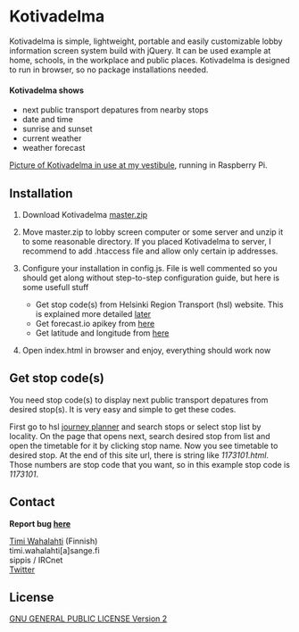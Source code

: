 Kotivadelma
========

Kotivadelma is simple, lightweight, portable and easily customizable lobby information screen system build with jQuery. It can be used example at home, schools, in the workplace and public places. Kotivadelma is designed to run in browser, so no package installations needed.

#### Kotivadelma shows
* next public transport depatures from nearby stops
* date and time
* sunrise and sunset
* current weather
* weather forecast

[Picture of Kotivadelma in use at my vestibule](http://i.imgur.com/Pcdj1B5.jpg), running in Raspberry Pi.

Installation
--------
1. Download Kotivadelma [master.zip](https://github.com/SipuliSopuli/kotivadelma/archive/master.zip)

2. Move master.zip to lobby screen computer or some server and unzip it to some reasonable directory. If you placed Kotivadelma to server, I recommend to add .htaccess file and allow only certain ip addresses.

3. Configure your installation in config.js. File is well commented so you should get along without step-to-step configuration guide, but here is some usefull stuff
	* Get stop code(s) from Helsinki Region Transport (hsl) website. This is explained more detailed [later](#get-stop-codes)
	* Get forecast.io apikey from [here](https://developer.forecast.io/)
	* Get latitude and longitude from [here](http://www.latlong.net/)

4. Open index.html in browser and enjoy, everything should work now

Get stop code(s)
--------
You need stop code(s) to display next public transport depatures from desired stop(s). It is very easy and simple to get these codes.

First go to hsl [journey planner](http://aikataulut.reittiopas.fi/pysakit/en/) and search stops or select stop list by locality. On the page that opens next, search desired stop from list and open the timetable for it by clicking stop name. Now you see timetable to desired stop. At the end of this site url, there is string like _1173101.html_. Those numbers are stop code that you want, so in this example stop code is _1173101_.

Contact
--------
**Report bug [here](https://github.com/SipuliSopuli/kotivadelma/issues)**

[Timi Wahalahti](http://wahalahti.fi) (Finnish)   
timi.wahalahti[a]sange.fi   
sippis / IRCnet   
[Twitter](https://twitter.com/sipulisopuli)

License
--------
[GNU GENERAL PUBLIC LICENSE Version 2](http://www.gnu.org/licenses/gpl-2.0.html)